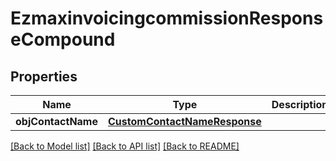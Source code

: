 # EzmaxinvoicingcommissionResponseCompound

## Properties
Name | Type | Description | Notes
------------ | ------------- | ------------- | -------------
**objContactName** | [**CustomContactNameResponse**](CustomContactNameResponse.md) |  | [optional] 

[[Back to Model list]](../README.md#documentation-for-models) [[Back to API list]](../README.md#documentation-for-api-endpoints) [[Back to README]](../README.md)


